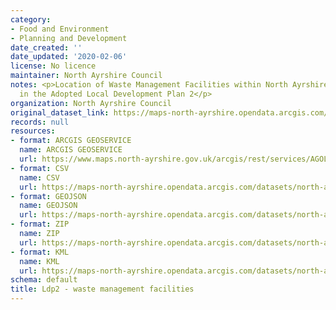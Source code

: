 ```yaml
---
category:
- Food and Environment
- Planning and Development
date_created: ''
date_updated: '2020-02-06'
license: No licence
maintainer: North Ayrshire Council
notes: <p>Location of Waste Management Facilities within North Ayrshire as set out
  in the Adopted Local Development Plan 2</p>
organization: North Ayrshire Council
original_dataset_link: https://maps-north-ayrshire.opendata.arcgis.com/maps/north-ayrshire::ldp2-waste-management-facilities
records: null
resources:
- format: ARCGIS GEOSERVICE
  name: ARCGIS GEOSERVICE
  url: https://www.maps.north-ayrshire.gov.uk/arcgis/rest/services/AGOL/Open_Data_Portal4/MapServer/37
- format: CSV
  name: CSV
  url: https://maps-north-ayrshire.opendata.arcgis.com/datasets/north-ayrshire::ldp2-waste-management-facilities.csv?outSR=%7B%22latestWkid%22%3A27700%2C%22wkid%22%3A27700%7D
- format: GEOJSON
  name: GEOJSON
  url: https://maps-north-ayrshire.opendata.arcgis.com/datasets/north-ayrshire::ldp2-waste-management-facilities.geojson?outSR=%7B%22latestWkid%22%3A27700%2C%22wkid%22%3A27700%7D
- format: ZIP
  name: ZIP
  url: https://maps-north-ayrshire.opendata.arcgis.com/datasets/north-ayrshire::ldp2-waste-management-facilities.zip?outSR=%7B%22latestWkid%22%3A27700%2C%22wkid%22%3A27700%7D
- format: KML
  name: KML
  url: https://maps-north-ayrshire.opendata.arcgis.com/datasets/north-ayrshire::ldp2-waste-management-facilities.kml?outSR=%7B%22latestWkid%22%3A27700%2C%22wkid%22%3A27700%7D
schema: default
title: Ldp2 - waste management facilities
---
```

